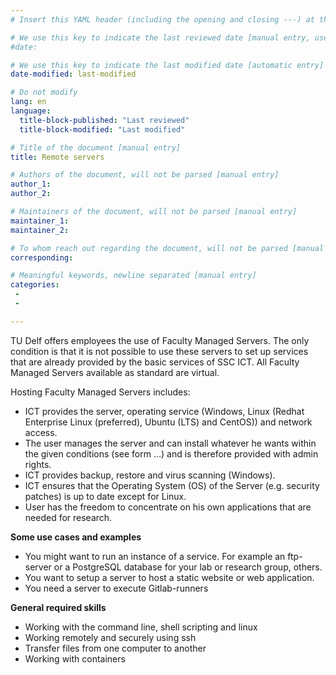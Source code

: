 ```yaml
---
# Insert this YAML header (including the opening and closing ---) at the beginning of the document and fill it out accordingly

# We use this key to indicate the last reviewed date [manual entry, use MM/DD/YYYY]
#date:

# We use this key to indicate the last modified date [automatic entry]
date-modified: last-modified

# Do not modify
lang: en
language: 
  title-block-published: "Last reviewed"
  title-block-modified: "Last modified"

# Title of the document [manual entry]
title: Remote servers

# Authors of the document, will not be parsed [manual entry]
author_1:
author_2:

# Maintainers of the document, will not be parsed [manual entry]
maintainer_1:
maintainer_2:

# To whom reach out regarding the document, will not be parsed [manual entry]
corresponding:

# Meaningful keywords, newline separated [manual entry]
categories: 
 - 
 - 

---
```


TU Delf offers employees the use of Faculty Managed Servers. The only condition is that it is not possible to use these servers to set up services that are already provided by the basic services of SSC ICT. All Faculty Managed Servers available as standard are virtual. 

Hosting Faculty Managed Servers includes:

* ICT provides the server, operating service (Windows, Linux  (Redhat Enterprise Linux (preferred), Ubuntu (LTS) and CentOS)) and network access. 
* The user manages the server and can install whatever he wants within the given conditions (see form …) and is therefore provided with admin rights.
* ICT provides backup, restore and virus scanning (Windows).
* ICT ensures that the Operating System (OS) of the Server (e.g. security patches) is up to date except for Linux. 
* User has the freedom to concentrate on his own applications that are needed for research.

**Some use cases and examples**  

- You might want to run an instance of a service. For example an ftp-server or a PostgreSQL database for your lab or research group, others.
- You want to setup a server to host a static website or web application. 
- You need a server to execute Gitlab-runners


**General required skills**  

- Working with the command line, shell scripting and linux
- Working remotely and securely using ssh
- Transfer files from one computer to another
- Working with containers